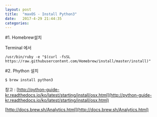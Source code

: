 ```yaml
---
layout: post
title:  "maxOS - Install Python3"
date:   2017-4-29 21:44:35
categories: 
---
```


#1. Homebrew설치

Terminal 에서

    /usr/bin/ruby -e "$(curl -fsSL https://raw.githubusercontent.com/Homebrew/install/master/install)"


#2. Phython 설치

    $ brew install python3

 
참고 : [http://python-guide-kr.readthedocs.io/ko/latest/starting/install/osx.html](http://python-guide-kr.readthedocs.io/ko/latest/starting/install/osx.html)

[http://docs.brew.sh/Analytics.html](http://docs.brew.sh/Analytics.html)
